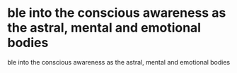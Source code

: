 # ble into the conscious awareness as the astral, mental and emotional bodies

ble into the conscious awareness as the astral, mental and emotional bodies